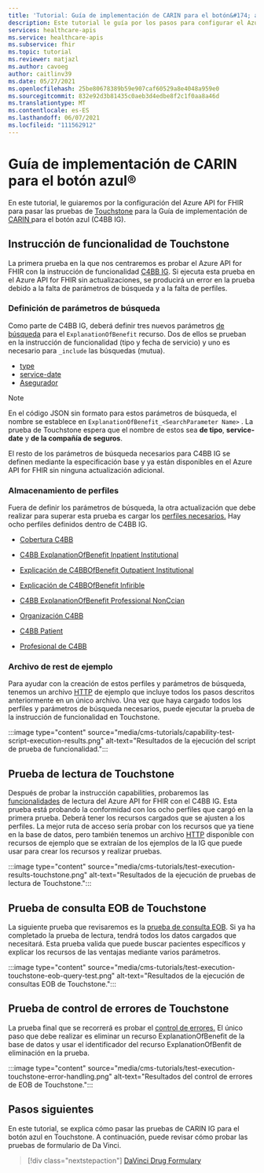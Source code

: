 ```yaml
---
title: 'Tutorial: Guía de implementación de CARIN para el botón&#174; azul ( Azure API for FHIR'
description: Este tutorial le guía por los pasos para configurar el Azure API for FHIR para pasar las pruebas de Touchstone para la Guía de implementación de CARIN para el botón azul (C4BB IG).
services: healthcare-apis
ms.service: healthcare-apis
ms.subservice: fhir
ms.topic: tutorial
ms.reviewer: matjazl
ms.author: cavoeg
author: caitlinv39
ms.date: 05/27/2021
ms.openlocfilehash: 25be80678389b59e907caf60529a8e4048a959e0
ms.sourcegitcommit: 832e92d3b81435c0aeb3d4edbe8f2c1f0aa8a46d
ms.translationtype: MT
ms.contentlocale: es-ES
ms.lasthandoff: 06/07/2021
ms.locfileid: "111562912"
---
```

# <a name="carin-implementation-guide-for-blue-button174"></a>Guía de implementación de CARIN para el botón azul&#174;

En este tutorial, le guiaremos por la configuración del Azure API for FHIR para pasar las pruebas de [Touchstone](https://touchstone.aegis.net/touchstone/) para la Guía de implementación de [CARIN ](https://build.fhir.org/ig/HL7/carin-bb/index.html) para el botón azul (C4BB IG).

## <a name="touchstone-capability-statement"></a>Instrucción de funcionalidad de Touchstone

La primera prueba en la que nos centraremos es probar el Azure API for FHIR con la instrucción de funcionalidad [C4BB IG](https://touchstone.aegis.net/touchstone/testdefinitions?selectedTestGrp=/FHIRSandbox/CARIN/CARIN-4-BlueButton/00-Capability&activeOnly=false&contentEntry=TEST_SCRIPTS). Si ejecuta esta prueba en el Azure API for FHIR sin actualizaciones, se producirá un error en la prueba debido a la falta de parámetros de búsqueda y a la falta de perfiles. 


### <a name="define-search-parameters"></a>Definición de parámetros de búsqueda

Como parte de C4BB IG, deberá definir tres nuevos parámetros [de búsqueda](how-to-do-custom-search.md) para el `ExplanationOfBenefit` recurso. Dos de ellos se prueban en la instrucción de funcionalidad (tipo y fecha de servicio) y uno es necesario para `_include` las búsquedas (mutua).  

* [type](https://build.fhir.org/ig/HL7/carin-bb/SearchParameter-explanationofbenefit-type.json)
* [service-date](https://build.fhir.org/ig/HL7/carin-bb/SearchParameter-explanationofbenefit-service-date.json)
* [Asegurador](https://build.fhir.org/ig/HL7/carin-bb/SearchParameter-explanationofbenefit-insurer.json)

> [!NOTE]
> En el código JSON sin formato para estos parámetros de búsqueda, el nombre se establece en `ExplanationOfBenefit_<SearchParameter Name>` . La prueba de Touchstone espera que el nombre de estos sea **de tipo**, **service-date** y **de la compañía de seguros**.  
 
El resto de los parámetros de búsqueda necesarios para C4BB IG se definen mediante la especificación base y ya están disponibles en el Azure API for FHIR sin ninguna actualización adicional.
 
### <a name="store-profiles"></a>Almacenamiento de perfiles

Fuera de definir los parámetros de búsqueda, la otra actualización que debe realizar para superar esta prueba es cargar los [perfiles necesarios.](validation-against-profiles.md) Hay ocho perfiles definidos dentro de C4BB IG. 

* [Cobertura C4BB](https://build.fhir.org/ig/HL7/carin-bb/StructureDefinition-C4BB-Coverage.html) 

* [C4BB ExplanationOfBenefit Inpatient Institutional](https://build.fhir.org/ig/HL7/carin-bb/StructureDefinition-C4BB-ExplanationOfBenefit-Inpatient-Institutional.html) 

* [Explicación de C4BBOfBenefit Outpatient Institutional](https://build.fhir.org/ig/HL7/carin-bb/StructureDefinition-C4BB-ExplanationOfBenefit-Outpatient-Institutional.html) 

* [Explicación de C4BBOfBenefit Infirible](https://build.fhir.org/ig/HL7/carin-bb/StructureDefinition-C4BB-ExplanationOfBenefit-Pharmacy.html) 

* [C4BB ExplanationOfBenefit Professional NonCcian](https://build.fhir.org/ig/HL7/carin-bb/StructureDefinition-C4BB-ExplanationOfBenefit-Professional-NonClinician.html) 

* [Organización C4BB](https://build.fhir.org/ig/HL7/carin-bb/StructureDefinition-C4BB-Organization.html) 

* [C4BB Patient](https://build.fhir.org/ig/HL7/carin-bb/StructureDefinition-C4BB-Patient.html) 

* [Profesional de C4BB](https://build.fhir.org/ig/HL7/carin-bb/StructureDefinition-C4BB-Practitioner.html) 

### <a name="sample-rest-file"></a>Archivo de rest de ejemplo

Para ayudar con la creación de estos perfiles y parámetros de búsqueda, tenemos un archivo [HTTP](https://github.com/microsoft/fhir-server/blob/main/docs/rest/C4BB/C4BB.http) de ejemplo que incluye todos los pasos descritos anteriormente en un único archivo. Una vez que haya cargado todos los perfiles y parámetros de búsqueda necesarios, puede ejecutar la prueba de la instrucción de funcionalidad en Touchstone.

:::image type="content" source="media/cms-tutorials/capability-test-script-execution-results.png" alt-text="Resultados de la ejecución del script de prueba de funcionalidad.":::

## <a name="touchstone-read-test"></a>Prueba de lectura de Touchstone

Después de probar la instrucción capabilities, probaremos las [funcionalidades](https://touchstone.aegis.net/touchstone/testdefinitions?selectedTestGrp=/FHIRSandbox/CARIN/CARIN-4-BlueButton/01-Read&activeOnly=false&contentEntry=TEST_SCRIPTS) de lectura del Azure API for FHIR con el C4BB IG. Esta prueba está probando la conformidad con los ocho perfiles que cargó en la primera prueba. Deberá tener los recursos cargados que se ajusten a los perfiles. La mejor ruta de acceso sería probar con los recursos que ya tiene en la base de datos, pero también tenemos un archivo [HTTP](https://github.com/microsoft/fhir-server/blob/main/docs/rest/C4BB/C4BB_Sample_Resources.http) disponible con recursos de ejemplo que se extraían de los ejemplos de la IG que puede usar para crear los recursos y realizar pruebas.

:::image type="content" source="media/cms-tutorials/test-execution-results-touchstone.png" alt-text="Resultados de la ejecución de pruebas de lectura de Touchstone.":::

## <a name="touchstone-eob-query-test"></a>Prueba de consulta EOB de Touchstone

La siguiente prueba que revisaremos es la [prueba de consulta EOB](https://touchstone.aegis.net/touchstone/testdefinitions?selectedTestGrp=/FHIRSandbox/CARIN/CARIN-4-BlueButton/02-EOBQuery&activeOnly=false&contentEntry=TEST_SCRIPTS). Si ya ha completado la prueba de lectura, tendrá todos los datos cargados que necesitará. Esta prueba valida que puede buscar pacientes específicos y explicar los recursos de las ventajas mediante varios parámetros.

:::image type="content" source="media/cms-tutorials/test-execution-touchstone-eob-query-test.png" alt-text="Resultados de la ejecución de consultas EOB de Touchstone.":::

## <a name="touchstone-error-handling-test"></a>Prueba de control de errores de Touchstone

La prueba final que se recorrerá es probar el [control de errores.](https://touchstone.aegis.net/touchstone/testdefinitions?selectedTestGrp=/FHIRSandbox/CARIN/CARIN-4-BlueButton/99-ErrorHandling&activeOnly=false&contentEntry=TEST_SCRIPTS) El único paso que debe realizar es eliminar un recurso ExplanationOfBenefit de la base de datos y usar el identificador del recurso ExplanationOfBenfit de eliminación en la prueba.

:::image type="content" source="media/cms-tutorials/test-execution-touchstone-error-handling.png" alt-text="Resultados del control de errores de EOB de Touchstone.":::


## <a name="next-steps"></a>Pasos siguientes

En este tutorial, se explica cómo pasar las pruebas de CARIN IG para el botón azul en Touchstone. A continuación, puede revisar cómo probar las pruebas de formulario de Da Vinci.

>[!div class="nextstepaction"]
>[DaVinci Drug Formulary](davinci-drug-formulary-tutorial.md)       
 